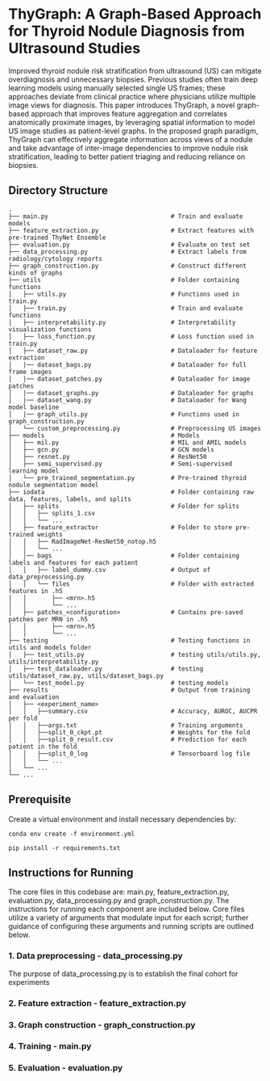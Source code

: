 # ThyGraph: A Graph-Based Approach for Thyroid Nodule Diagnosis from Ultrasound Studies

Improved thyroid nodule risk stratification from ultrasound (US) can mitigate overdiagnosis and unnecessary biopsies. Previous studies often train deep learning models using manually selected single US frames; these approaches deviate from clinical practice where physicians utilize multiple image views for diagnosis. This paper introduces ThyGraph, a novel graph-based approach that improves feature aggregation and correlates anatomically proximate images, by leveraging spatial information to model US image studies as patient-level graphs.  In the proposed graph paradigm, ThyGraph can effectively aggregate information across views of a nodule and take advantage of inter-image dependencies to improve nodule risk stratification, leading to better patient triaging and reducing reliance on biopsies.

## Directory Structure
```
.
├── main.py                                  # Train and evaluate models
├── feature_extraction.py                    # Extract features with pre-trained ThyNet Ensemble
├── evaluation.py                            # Evaluate on test set
├── data_processing.py                       # Extract labels from radiology/cytology reports
├── graph_construction.py                    # Construct different kinds of graphs 
├── utils                                    # Folder containing functions 
│   ├── utils.py                             # Functions used in train.py
│   ├── train.py                             # Train and evaluate functions
│   ├── interpretability.py                  # Interpretability visualization functions
│   ├── loss_function.py                     # Loss function used in train.py
│   ├── dataset_raw.py                       # Dataloader for feature extraction
│   |── dataset_bags.py                      # Dataloader for full frame images
│   |── dataset_patches.py                   # Dataloader for image patches
│   |── dataset_graphs.py                    # Dataloader for graphs
│   |── dataset_wang.py                      # Dataloader for Wang model baseline
│   |── graph_utils.py                       # Functions used in graph_construction.py
|   └── custom_preprocessing.py              # Preprocessing US images
├── models                                   # Models                  
│   ├── mil.py                               # MIL and AMIL models
│   ├── gcn.py                               # GCN models
│   ├── resnet.py                            # ResNet50
│   ├── semi_supervised.py                   # Semi-supervised learning model
│   └── pre_trained_segmentation.py          # Pre-trained thyroid nodule segmentation model
├── iodata                                   # Folder containing raw data, features, labels, and splits
│   ├── splits                               # Folder for splits
│   │   ├── splits_1.csv
│   │   └── ...
│   ├── feature_extractor                    # Folder to store pre-trained weights
│   │   ├── RadImageNet-ResNet50_notop.h5               
│   │   └── ...
│   │── bags                                 # Folder containing labels and features for each patient
│   │   ├── label_dummy.csv                  # Output of data_preprocessing.py
│   │   └── files                            # Folder with extracted features in .h5
│   │       ├── <mrn>.h5        
│   │       └── ... 
│   ├── patches_<configuration>              # Contains pre-saved patches per MRN in .h5
│   │       ├── <mrn>.h5        
│   │       └── ... 
├── testing                                  # Testing functions in utils and models folder             
│   ├── test_utils.py                        # testing utils/utils.py, utils/interpretability.py
│   ├── test_dataloader.py                   # testing utils/dataset_raw.py, utils/dataset_bags.py
│   └── test_model.py                        # testing models
├── results                                  # Output from training and evaluation
│   ├── <experiment_name> 
│   │   ├──summary.csv                       # Accuracy, AUROC, AUCPR per fold
│   │   ├──args.txt                          # Training arguments
│   │   ├──split_0_ckpt.pt                   # Weights for the fold
│   │   ├──split_0_result.csv                # Prediction for each patient in the fold
│   │   ├──split_0_log                       # Tensorboard log file
│   │   └── ...
│   └── ...
└── ...
```

## Prerequisite

Create a virtual environment and install necessary dependencies by:

```
conda env create -f environment.yml

pip install -r requirements.txt

```

## Instructions for Running

The core files in this codebase are: main.py, feature_extraction.py, evaluation.py, data_processing.py and graph_construction.py. The instructions for running each component are included below. Core files utilize a variety of arguments that modulate input for each script; further guidance of configuring these arguments and running scripts are outlined below.

### 1. Data preprocessing - data_processing.py

The purpose of data_processing.py is to establish the final cohort for experiments 

### 2. Feature extraction - feature_extraction.py

### 3. Graph construction - graph_construction.py

### 4. Training - main.py

### 5. Evaluation - evaluation.py